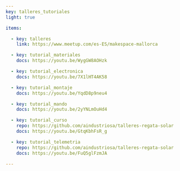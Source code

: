 ```yaml
---
key: talleres_tutoriales
light: true

items:

  - key: talleres
    link: https://www.meetup.com/es-ES/makespace-mallorca

  - key: tutorial_materiales
    docs: https://youtu.be/WygGW8AOHzk

  - key: tutorial_electronica
    docs: https://youtu.be/7X1lHT4AK58

  - key: tutorial_montaje
    docs: https://youtu.be/YqdD8p9neu4

  - key: tutorial_mando
    docs: https://youtu.be/2yYNLmOuHd4

  - key: tutorial_curso
    repo: https://github.com/aindustriosa/talleres-regata-solar
    docs: https://youtu.be/GtqKbhFsR_g

  - key: tutorial_telemetria
    repo: https://github.com/aindustriosa/talleres-regata-solar
    docs: https://youtu.be/FuQ5glFzmJA

---
```

